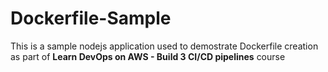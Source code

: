 # Dockerfile-Sample
This is a sample nodejs application used to demostrate Dockerfile creation as part of **Learn DevOps on AWS - Build 3 CI/CD pipelines** course
